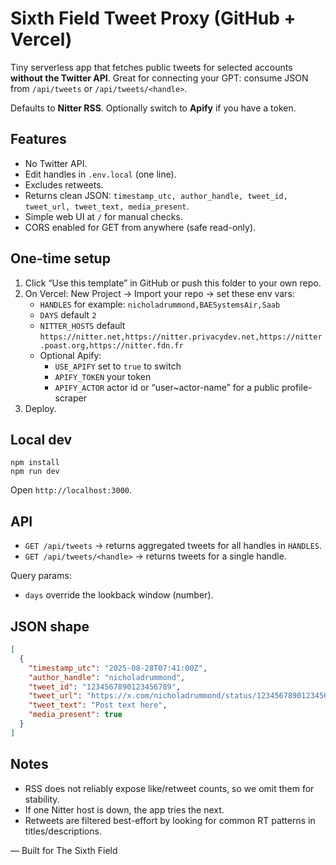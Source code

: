 # Sixth Field Tweet Proxy (GitHub + Vercel)

Tiny serverless app that fetches public tweets for selected accounts **without the Twitter API**.
Great for connecting your GPT: consume JSON from `/api/tweets` or `/api/tweets/<handle>`.

Defaults to **Nitter RSS**. Optionally switch to **Apify** if you have a token.

## Features
- No Twitter API.
- Edit handles in `.env.local` (one line).
- Excludes retweets.
- Returns clean JSON: `timestamp_utc, author_handle, tweet_id, tweet_url, tweet_text, media_present`.
- Simple web UI at `/` for manual checks.
- CORS enabled for GET from anywhere (safe read-only).

## One-time setup
1. Click “Use this template” in GitHub or push this folder to your own repo.
2. On Vercel: New Project → Import your repo → set these env vars:
   - `HANDLES` for example: `nicholadrummond,BAESystemsAir,Saab`
   - `DAYS` default `2`
   - `NITTER_HOSTS` default `https://nitter.net,https://nitter.privacydev.net,https://nitter.poast.org,https://nitter.fdn.fr`
   - Optional Apify:
     - `USE_APIFY` set to `true` to switch
     - `APIFY_TOKEN` your token
     - `APIFY_ACTOR` actor id or “user~actor-name” for a public profile-scraper
3. Deploy.

## Local dev
```
npm install
npm run dev
```
Open `http://localhost:3000`.

## API
- `GET /api/tweets` → returns aggregated tweets for all handles in `HANDLES`.
- `GET /api/tweets/<handle>` → returns tweets for a single handle.

Query params:
- `days` override the lookback window (number).

## JSON shape
```json
[
  {
    "timestamp_utc": "2025-08-28T07:41:00Z",
    "author_handle": "nicholadrummond",
    "tweet_id": "1234567890123456789",
    "tweet_url": "https://x.com/nicholadrummond/status/1234567890123456789",
    "tweet_text": "Post text here",
    "media_present": true
  }
]
```

## Notes
- RSS does not reliably expose like/retweet counts, so we omit them for stability.
- If one Nitter host is down, the app tries the next.
- Retweets are filtered best-effort by looking for common RT patterns in titles/descriptions.

— Built for The Sixth Field
